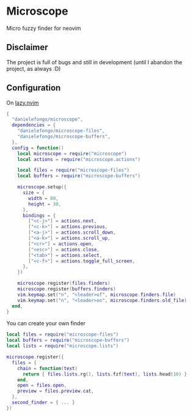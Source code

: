 # Microscope

Micro fuzzy finder for neovim

## Disclaimer

The project is full of bugs and still in development (until I abandon the project, as always :D)

## Configuration

On [lazy.nvim](https://github.com/folke/lazy.nvim)

```lua
{
  "danielefongo/microscope",
  dependencies = {
    "danielefongo/microscope-files",
    "danielefongo/microscope-buffers",
  },
  config = function()
    local microscope = require("microscope")
    local actions = require("microscope.actions")

    local files = require("microscope-files")
    local buffers = require("microscope-buffers")

    microscope.setup({
      size = {
        width = 80,
        height = 30,
      },
      bindings = {
        ["<c-j>"] = actions.next,
        ["<c-k>"] = actions.previous,
        ["<a-j>"] = actions.scroll_down,
        ["<a-k>"] = actions.scroll_up,
        ["<cr>"] = actions.open,
        ["<esc>"] = actions.close,
        ["<tab>"] = actions.select,
        ["<c-f>"] = actions.toggle_full_screen,
      },
    })

    microscope.register(files.finders)
    microscope.register(buffers.finders)
    vim.keymap.set("n", "<leader>of", microscope.finders.file)
    vim.keymap.set("n", "<leader>oo", microscope.finders.old_file)
  end,
}
```

You can create your own finder

```lua
local files = require("microscope-files")
local buffers = require("microscope-buffers")
local lists = require("microscope.lists")

microscope.register({
  files = {
    chain = function(text)
      return { files.lists.rg(), lists.fzf(text), lists.head(10) }
    end,
    open = files.open,
    preview = files.preview.cat,
  },
  second_finder = { ... }
})
```

